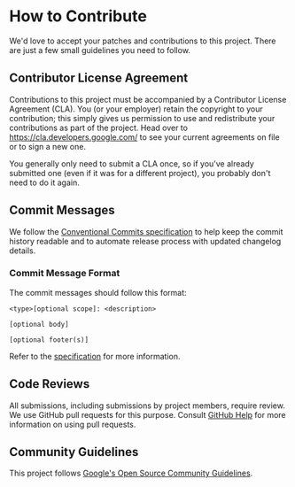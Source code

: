 # How to Contribute

We'd love to accept your patches and contributions to this project. There are just a few small guidelines you need to
follow.

## Contributor License Agreement

Contributions to this project must be accompanied by a Contributor License Agreement (CLA). You (or your employer)
retain the copyright to your contribution; this simply gives us permission to use and redistribute your contributions as
part of the project. Head over to <https://cla.developers.google.com/> to see your current agreements on file or to sign
a new one.

You generally only need to submit a CLA once, so if you've already submitted one (even if it was for a different
project), you probably don't need to do it again.

## Commit Messages

We follow the [Conventional Commits specification][conventional-commits] to help keep the commit history readable and to
automate release process with updated changelog details.

### Commit Message Format

The commit messages should follow this format:

```text
<type>[optional scope]: <description>

[optional body]

[optional footer(s)]
```

Refer to the [specification][conventional-commits] for more information.

## Code Reviews

All submissions, including submissions by project members, require review. We use GitHub pull requests for this purpose.
Consult [GitHub Help](https://help.github.com/articles/about-pull-requests/) for more information on using pull
requests.

## Community Guidelines

This project follows [Google's Open Source Community Guidelines](https://opensource.google/conduct/).

[conventional-commits]: https://www.conventionalcommits.org/en/v1.0.0/
